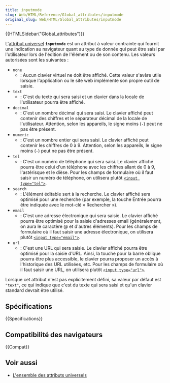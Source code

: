 ```yaml
---
title: inputmode
slug: Web/HTML/Reference/Global_attributes/inputmode
original_slug: Web/HTML/Global_attributes/inputmode
---
```


{{HTMLSidebar("Global_attributes")}}

L'[attribut universel](/fr/docs/Web/HTML/Reference/Global_attributes) **`inputmode`** est un attribut à valeur contrainte qui fournit une indication au navigateur quant au type de donnée qui peut être saisi par l'utilisateur lors de l'édition de l'élément ou de son contenu. Les valeurs autorisées sont les suivantes :

- `none`
  - : Aucun clavier virtuel ne doit être affiché. Cette valeur s'avère utile lorsque l'application ou le site web implémente son propre outil de saisie.
- `text`
  - : C'est du texte qui sera saisi et un clavier dans la locale de l'utilisateur pourra être affiché.
- `decimal`
  - : C'est un nombre décimal qui sera saisi. Le clavier affiché peut contenir des chiffres et le séparateur décimal de la locale de l'utilisateur. Attention, selon les appareils, le signe moins (`-`) peut ne pas être présent.
- `numeric`
  - : C'est un nombre entier qui sera saisi. Le clavier affiché peut contenir les chiffres de 0 à 9. Attention, selon les appareils, le signe moins (`-`) peut ne pas être présent.
- `tel`
  - : C'est un numéro de téléphone qui sera saisi. Le clavier affiché pourra être celui d'un téléphone avec les chiffres allant de 0 à 9, l'astérisque et le dièse. Pour les champs de formulaire où il faut saisir un numéro de téléphone, on utilisera plutôt [`<input type="tel">`](/fr/docs/Web/HTML/Reference/Elements/input/tel).
- `search`
  - : L'élément éditable sert à la recherche. Le clavier affiché sera optimisé pour une recherche (par exemple, la touche Entrée pourra être indiquée avec le mot-clé « Rechercher »).
- `email`
  - : C'est une adresse électronique qui sera saisie. Le clavier affiché pourra être optimisé pour la saisie d'adresses email (généralement, on aura le caractère @ et d'autres éléments). Pour les champs de formulaire où il faut saisir une adresse électronique, on utilisera plutôt [`<input type="email">`](/fr/docs/Web/HTML/Reference/Elements/input/email).
- `url`
  - : C'est une URL qui sera saisie. Le clavier affiché pourra être optimisé pour la saisie d'URL. Ainsi, la touche pour la barre oblique pourra être plus accessible, le clavier pourra proposer un accès à l'historique des URL utilisées, etc. Pour les champs de formulaire où il faut saisir une URL, on utilisera plutôt [`<input type="url">`](/fr/docs/Web/HTML/Reference/Elements/input/url).

Lorsque cet attribut n'est pas explicitement défini, sa valeur par défaut est `"text"`, ce qui indique que c'est du texte qui sera saisi et qu'un clavier standard devrait être utilisé.

## Spécifications

{{Specifications}}

## Compatibilité des navigateurs

{{Compat}}

## Voir aussi

- [L'ensemble des attributs universels](/fr/docs/Web/HTML/Reference/Global_attributes)
